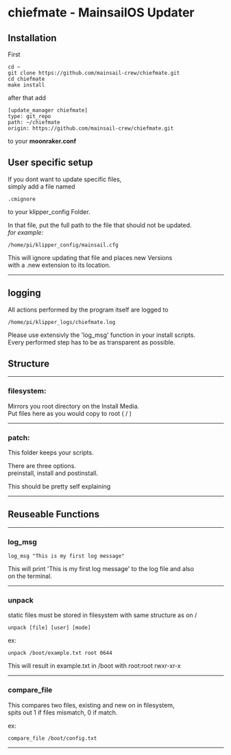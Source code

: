 # chiefmate - MainsailOS Updater

## Installation

First

    cd ~
    git clone https://github.com/mainsail-crew/chiefmate.git
    cd chiefmate
    make install

after that add

    [update_manager chiefmate]
    type: git_repo
    path: ~/chiefmate
    origin: https://github.com/mainsail-crew/chiefmate.git

to your **moonraker.conf**

## User specific setup

If you dont want to update specific files,\
simply add a file named

    .cmignore

to your klipper_config Folder.

In that file, put the full path to the file that should not be updated.\
_for example:_

    /home/pi/klipper_config/mainsail.cfg

This will ignore updating that file and places new Versions\
with a .new extension to its location.

---

## logging

All actions performed by the program itself are logged to

    /home/pi/klipper_logs/chiefmate.log

Please use extensivly the 'log_msg' function in your install scripts.\
Every performed step has to be as transparent as possible.

## Structure

---

### filesystem:

Mirrors you root directory on the Install Media.\
Put files here as you would copy to root ( / )

---

### patch:

This folder keeps your scripts.

There are three options.\
preinstall, install and postinstall.

This should be pretty self explaining

---

## Reuseable Functions

---

### log_msg

    log_msg "This is my first log message"

This will print 'This is my first log message' to the log file and also\
on the terminal.

---

### unpack

static files must be stored in filesystem with same structure as on /

    unpack [file] [user] [mode]

ex:

    unpack /boot/example.txt root 0644

This will result in example.txt in /boot with root:root rwxr-xr-x

---

### compare_file

This compares two files, existing and new on in filesystem, \
spits out 1 if files mismatch, 0 if match.

ex:

    compare_file /boot/config.txt

---
